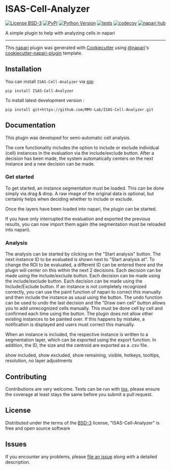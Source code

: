 # ISAS-Cell-Analyzer

[![License BSD-3](https://img.shields.io/pypi/l/ISAS-Cell-Analyzer.svg?color=green)](https://github.com/MMV-Lab/ISAS-Cell-Analyzer/raw/main/LICENSE)
[![PyPI](https://img.shields.io/pypi/v/ISAS-Cell-Analyzer.svg?color=green)](https://pypi.org/project/ISAS-Cell-Analyzer)
[![Python Version](https://img.shields.io/pypi/pyversions/ISAS-Cell-Analyzer.svg?color=green)](https://python.org)
[![tests](https://github.com/MMV-Lab/ISAS-Cell-Analyzer/workflows/tests/badge.svg)](https://github.com/MMV-Lab/ISAS-Cell-Analyzer/actions)
[![codecov](https://codecov.io/gh/MMV-Lab/ISAS-Cell-Analyzer/branch/main/graph/badge.svg)](https://codecov.io/gh/MMV-Lab/ISAS-Cell-Analyzer)
[![napari hub](https://img.shields.io/endpoint?url=https://api.napari-hub.org/shields/ISAS-Cell-Analyzer)](https://napari-hub.org/plugins/ISAS-Cell-Analyzer)

A simple plugin to help with analyzing cells in napari

----------------------------------

This [napari] plugin was generated with [Cookiecutter] using [@napari]'s [cookiecutter-napari-plugin] template.

<!--
Don't miss the full getting started guide to set up your new package:
https://github.com/napari/cookiecutter-napari-plugin#getting-started

and review the napari docs for plugin developers:
https://napari.org/stable/plugins/index.html
-->

## Installation

You can install `ISAS-Cell-Analyzer` via [pip]:

    pip install ISAS-Cell-Analyzer



To install latest development version :

    pip install git+https://github.com/MMV-Lab/ISAS-Cell-Analyzer.git


## Documentation

This plugin was developed for semi-automatic cell analysis.

The core functionality includes the option to include or exclude individual (cell) instances in the evaluation via the include/exclude button. After a decision has been made, the system automatically centers on the next instance and a new decision can be made.

### Get started

To get started, an instance segmentation must be loaded. This can be done simply via drag & drop. A raw image of the original data is optional, but certainly helps when deciding whether to include or exclude.

Once the layers have been loaded into napari, the plugin can be started.

If you have only interrupted the evaluation and exported the previous results, you can now import them again (the segmentation must be reloaded into napari). 

### Analysis

The analysis can be started by clicking on the "Start analysis" button. The next instance ID to be evaluated is shown next to "Start analysis at". To change the ROI to be evaluated, a different ID can be entered there and the plugin will center on this within the next 2 decisions. Each decision can be made using the include/exclude button. Each decision can be made using the include/exclude button. Each decision can be made using the Include/Exclude button. If an instance is not completely recognized correctly, you can use the paint function of napari to correct this manually and then include the instance as usual using the button. The undo function can be used to undo the last decision and the "Draw own cell" button allows you to add unrecognized cells manually. This must be done cell by cell and confirmed each time using the button. The plugin does not allow other existing instances to be painted over. If this happens by mistake, a notification is displayed and users must correct this manually.

When an instance is included, the respective instance is written to a segmentation layer, which can be exported using the export function. In addition, the ID, the size and the centroid are exported as a .csv file.


show included, show excluded, show remaining, visible, hotkeys, tooltips, resolution, no layer adjustments

## Contributing

Contributions are very welcome. Tests can be run with [tox], please ensure
the coverage at least stays the same before you submit a pull request.

## License

Distributed under the terms of the [BSD-3] license,
"ISAS-Cell-Analyzer" is free and open source software

## Issues

If you encounter any problems, please [file an issue] along with a detailed description.

[napari]: https://github.com/napari/napari
[Cookiecutter]: https://github.com/audreyr/cookiecutter
[@napari]: https://github.com/napari
[MIT]: http://opensource.org/licenses/MIT
[BSD-3]: http://opensource.org/licenses/BSD-3-Clause
[GNU GPL v3.0]: http://www.gnu.org/licenses/gpl-3.0.txt
[GNU LGPL v3.0]: http://www.gnu.org/licenses/lgpl-3.0.txt
[Apache Software License 2.0]: http://www.apache.org/licenses/LICENSE-2.0
[Mozilla Public License 2.0]: https://www.mozilla.org/media/MPL/2.0/index.txt
[cookiecutter-napari-plugin]: https://github.com/napari/cookiecutter-napari-plugin

[file an issue]: https://github.com/MMV-Lab/ISAS-Cell-Analyzer/issues

[napari]: https://github.com/napari/napari
[tox]: https://tox.readthedocs.io/en/latest/
[pip]: https://pypi.org/project/pip/
[PyPI]: https://pypi.org/

